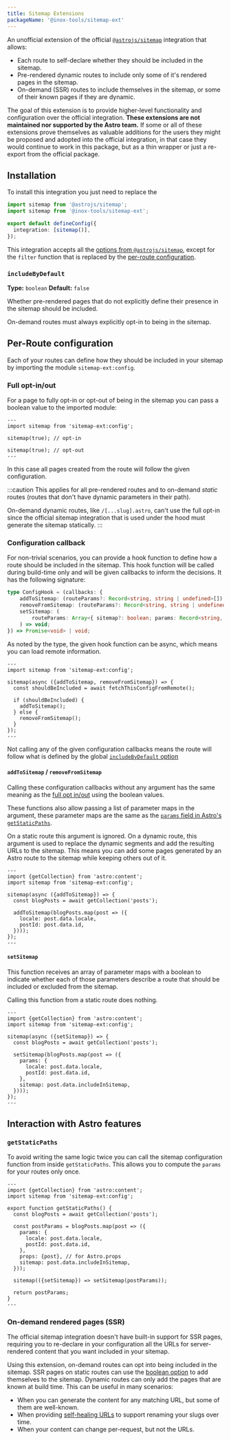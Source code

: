 ```yaml
---
title: Sitemap Extensions
packageName: '@inox-tools/sitemap-ext'
---
```


An unofficial extension of the official [`@astrojs/sitemap`](https://docs.astro.build/en/guides/integrations-guide/sitemap/) integration that allows:
- Each route to self-declare whether they should be included in the sitemap.
- Pre-rendered dynamic routes to include only some of it's rendered pages in the sitemap.
- On-demand (SSR) routes to include themselves in the sitemap, or some of their known pages if they are dynamic.

The goal of this extension is to provide higher-level functionality and configuration over the official integration. **These extensions are not maintained nor supported by the Astro team.** If some or all of these extensions prove themselves as valuable additions for the users they might be proposed and adopted into the official integration, in that case they would continue to work in this package, but as a thin wrapper or just a re-export from the official package.

## Installation

To install this integration you just need to replace the 

```ts title="astro.config.mjs" del={1} add={2}
import sitemap from '@astrojs/sitemap';
import sitemap from '@inox-tools/sitemap-ext';

export default defineConfig({
  integration: [sitemap()],
});
```

This integration accepts all the [options from `@astrojs/sitemap`](https://docs.astro.build/en/guides/integrations-guide/sitemap/#configuration), except for the `filter` function that is replaced by the [per-route configuration](#per-route-configuration).

### `includeByDefault`

**Type:** `boolean`
**Default:** `false`

Whether pre-rendered pages that do not explicitly define their presence in the sitemap should be included.

On-demand routes must always explicitly opt-in to being in the sitemap.

## Per-Route configuration

Each of your routes can define how they should be included in your sitemap by importing the module `sitemap-ext:config`.

### Full opt-in/out

For a page to fully opt-in or opt-out of being in the sitemap you can pass a boolean value to the imported module:

```astro
---
import sitemap from 'sitemap-ext:config';

sitemap(true); // opt-in

sitemap(true); // opt-out
---
```

In this case all pages created from the route will follow the given configuration.

:::caution
This applies for all pre-rendered routes and to on-demand _static_ routes (routes that don't have dynamic parameters in their path).

On-demand dynamic routes, like `/[...slug].astro`, can't use the full opt-in since the official sitemap integration that is used under the hood must generate the sitemap statically.
:::

### Configuration callback

For non-trivial scenarios, you can provide a hook function to define how a route should be included in the sitemap.
This hook function will be called during build-time only and will be given callbacks to inform the decisions. It has the following signature:

```ts
type ConfigHook = (callbacks: {
	addToSitemap: (routeParams?: Record<string, string | undefined>[]) => void;
	removeFromSitemap: (routeParams?: Record<string, string | undefined>[]) => void;
	setSitemap: (
		routeParams: Array<{ sitemap?: boolean; params: Record<string, string | undefined> }>
	) => void;
}) => Promise<void> | void;
```

As noted by the type, the given hook function can be async, which means you can load remote information.

```astro
---
import sitemap from 'sitemap-ext:config';

sitemap(async ({addToSitemap, removeFromSitemap}) => {
  const shouldBeIncluded = await fetchThisConfigFromRemote();
  
  if (shouldBeIncluded) {
    addToSitemap();
  } else {
    removeFromSitemap();
  }
});
---
```

Not calling any of the given configuration callbacks means the route will follow what is defined by the global [`includeByDefault` option](#includebydefault)

#### `addToSitemap` / `removeFromSitemap`

Calling these configuration callbacks without any argument has the same meaning as the [full opt in/out](#full-opt-inout) using the boolean values.

These functions also allow passing a list of parameter maps in the argument, these parameter maps are the same as the [`params` field in Astro's `getStaticPaths`](https://docs.astro.build/en/reference/api-reference/#params).

On a static route this argument is ignored. On a dynamic route, this argument is used to replace the dynamic segments and add the resulting URLs to the sitemap. This means you can add some pages generated by an Astro route to the sitemap while keeping others out of it.

```astro title="src/pages/[locale]/[postId].astro"
---
import {getCollection} from 'astro:content';
import sitemap from 'sitemap-ext:config';

sitemap(async ({addToSitemap}) => {
  const blogPosts = await getCollection('posts');
  
  addToSitemap(blogPosts.map(post => ({
    locale: post.data.locale,
    postId: post.data.id,
  })));
});
---
```

#### `setSitemap`

This function receives an array of parameter maps with a boolean to indicate whether each of those parameters describe a route that should be included or excluded from the sitemap.

Calling this function from a static route does nothing.

```astro title="src/pages/[locale]/[postId].astro"
---
import {getCollection} from 'astro:content';
import sitemap from 'sitemap-ext:config';

sitemap(async ({setSitemap}) => {
  const blogPosts = await getCollection('posts');
  
  setSitemap(blogPosts.map(post => ({
    params: {
      locale: post.data.locale,
      postId: post.data.id,
    },
    sitemap: post.data.includeInSitemap,
  })));
});
---
```

## Interaction with Astro features

### `getStaticPaths`

To avoid writing the same logic twice you can call the sitemap configuration function from inside `getStaticPaths`. This allows you to compute the `params` for your routes only once.

```astro title="src/pages/[locale]/[postId].astro"
---
import {getCollection} from 'astro:content';
import sitemap from 'sitemap-ext:config';

export function getStaticPaths() {
  const blogPosts = await getCollection('posts');

  const postParams = blogPosts.map(post => ({
    params: {
      locale: post.data.locale,
      postId: post.data.id,
    },
    props: {post}, // for Astro.props
    sitemap: post.data.includeInSitemap,
  }));
  
  sitemap(({setSitemap}) => setSitemap(postParams));

  return postParams;
}
---
```

### On-demand rendered pages (SSR)

The official sitemap integration doesn't have built-in support for SSR pages, requiring you to re-declare in your configuration all the URLs for server-rendered content that you want included in your sitemap.

Using this extension, on-demand routes can opt into being included in the sitemap. SSR pages on static routes can use the [boolean option](#full-opt-inout) to add themselves to the sitemap. Dynamic routes can only add the pages that are known at build time. This can be useful in many scenarios:
- When you can generate the content for any matching URL, but some of them are well-known.
- When providing [self-healing URLs](https://medium.com/@vishalkamath853/self-healing-urls-eb66756a9c62) to support renaming your slugs over time.
- When your content can change per-request, but not the URLs.

